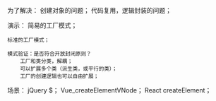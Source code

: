 为了解决：
    创建对象的问题；
    代码复用，逻辑封装的问题；

演示：
    简易的工厂模式；

    标准的工厂模式；

    模式验证：是否符合开放封闭原则？
        工厂和类分类，解耦；
        可以扩展多个类（派生类，或平行的类）；
        工厂的创建逻辑也可以自由扩展；

场景：
    jQuery $；
    Vue_createElementVNode；
    React createElement；